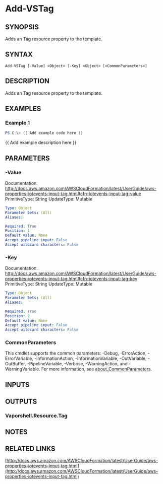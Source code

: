 # Add-VSTag

## SYNOPSIS
Adds an Tag resource property to the template.

## SYNTAX

```
Add-VSTag [-Value] <Object> [-Key] <Object> [<CommonParameters>]
```

## DESCRIPTION
Adds an Tag resource property to the template.

## EXAMPLES

### Example 1
```powershell
PS C:\> {{ Add example code here }}
```

{{ Add example description here }}

## PARAMETERS

### -Value
Documentation: http://docs.aws.amazon.com/AWSCloudFormation/latest/UserGuide/aws-properties-iotevents-input-tag.html#cfn-iotevents-input-tag-value
PrimitiveType: String
UpdateType: Mutable

```yaml
Type: Object
Parameter Sets: (All)
Aliases:

Required: True
Position: 1
Default value: None
Accept pipeline input: False
Accept wildcard characters: False
```

### -Key
Documentation: http://docs.aws.amazon.com/AWSCloudFormation/latest/UserGuide/aws-properties-iotevents-input-tag.html#cfn-iotevents-input-tag-key
PrimitiveType: String
UpdateType: Mutable

```yaml
Type: Object
Parameter Sets: (All)
Aliases:

Required: True
Position: 2
Default value: None
Accept pipeline input: False
Accept wildcard characters: False
```

### CommonParameters
This cmdlet supports the common parameters: -Debug, -ErrorAction, -ErrorVariable, -InformationAction, -InformationVariable, -OutVariable, -OutBuffer, -PipelineVariable, -Verbose, -WarningAction, and -WarningVariable. For more information, see [about_CommonParameters](http://go.microsoft.com/fwlink/?LinkID=113216).

## INPUTS

## OUTPUTS

### Vaporshell.Resource.Tag
## NOTES

## RELATED LINKS

[http://docs.aws.amazon.com/AWSCloudFormation/latest/UserGuide/aws-properties-iotevents-input-tag.html](http://docs.aws.amazon.com/AWSCloudFormation/latest/UserGuide/aws-properties-iotevents-input-tag.html)

